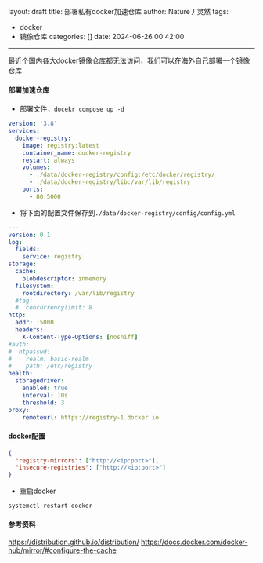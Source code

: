 layout: draft
title: 部署私有docker加速仓库
author: Nature丿灵然
tags:
  - docker
  - 镜像仓库
categories: []
date: 2024-06-26 00:42:00
---
最近个国内各大docker镜像仓库都无法访问，我们可以在海外自己部署一个镜像仓库

<!--more-->

#### 部署加速仓库

- 部署文件，`docekr compose up -d`

```yaml
version: '3.8'
services:
  docker-registry:
    image: registry:latest
    container_name: docker-registry
    restart: always
    volumes:
      - ./data/docker-registry/config:/etc/docker/registry/
      - ./data/docker-registry/lib:/var/lib/registry
    ports:
      - 80:5000
```

- 将下面的配置文件保存到`./data/docker-registry/config/config.yml`

```yaml
---
version: 0.1
log:
  fields:
    service: registry
storage:
  cache:
    blobdescriptor: inmemory
  filesystem:
    rootdirectory: /var/lib/registry
  #tag:
  #  concurrencylimit: 8
http:
  addr: :5000
  headers:
    X-Content-Type-Options: [nosniff]
#auth:
#  htpasswd:
#    realm: basic-realm
#    path: /etc/registry
health:
  storagedriver:
    enabled: true
    interval: 10s
    threshold: 3
proxy:
    remoteurl: https://registry-1.docker.io
```

#### docker配置

```json
{
  "registry-mirrors": ["http://<ip:port>"],
  "insecure-registries": ["http://<ip:port>"]
}
```

- 重启docker

```shell
systemctl restart docker
```

#### 参考资料

<https://distribution.github.io/distribution/>
<https://docs.docker.com/docker-hub/mirror/#configure-the-cache>